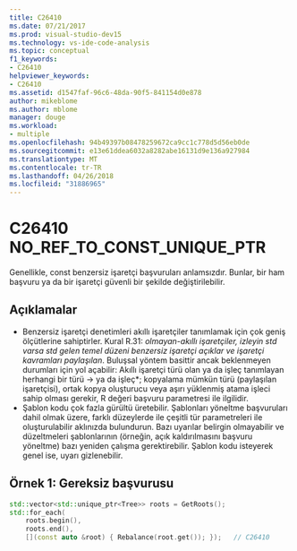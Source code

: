 ```yaml
---
title: C26410
ms.date: 07/21/2017
ms.prod: visual-studio-dev15
ms.technology: vs-ide-code-analysis
ms.topic: conceptual
f1_keywords:
- C26410
helpviewer_keywords:
- C26410
ms.assetid: d1547faf-96c6-48da-90f5-841154d0e878
author: mikeblome
ms.author: mblome
manager: douge
ms.workload:
- multiple
ms.openlocfilehash: 94b49397b08478259672ca9cc1c778d5d56eb0de
ms.sourcegitcommit: e13e61ddea6032a8282abe16131d9e136a927984
ms.translationtype: MT
ms.contentlocale: tr-TR
ms.lasthandoff: 04/26/2018
ms.locfileid: "31886965"
---
```

# <a name="c26410--noreftoconstuniqueptr"></a>C26410 NO_REF_TO_CONST_UNIQUE_PTR
Genellikle, const benzersiz işaretçi başvuruları anlamsızdır. Bunlar, bir ham başvuru ya da bir işaretçi güvenli bir şekilde değiştirilebilir.

## <a name="remarks"></a>Açıklamalar
- Benzersiz işaretçi denetimleri akıllı işaretçiler tanımlamak için çok geniş ölçütlerine sahiptirler. Kural R.31: *olmayan-akıllı işaretçiler, izleyin std varsa std gelen temel düzeni benzersiz işaretçi açıklar ve işaretçi kavramları paylaşılan*. Buluşsal yöntem basittir ancak beklenmeyen durumları için yol açabilir: Akıllı işaretçi türü olan ya da işleç tanımlayan herhangi bir türü -> ya da işleç\*; kopyalama mümkün türü (paylaşılan işaretçisi), ortak kopya oluşturucu veya aşırı yüklenmiş atama işleci sahip olması gerekir, R değeri başvuru parametresi ile ilgilidir.
- Şablon kodu çok fazla gürültü üretebilir. Şablonları yöneltme başvuruları dahil olmak üzere, farklı düzeylerde ile çeşitli tür parametreleri ile oluşturulabilir aklınızda bulundurun. Bazı uyarılar belirgin olmayabilir ve düzeltmeleri şablonlarının (örneğin, açık kaldırılmasını başvuru yöneltme) bazı yeniden çalışma gerektirebilir. Şablon kodu isteyerek genel ise, uyarı gizlenebilir.

## <a name="example-1-unnecessary-reference"></a>Örnek 1: Gereksiz başvurusu
```cpp
std::vector<std::unique_ptr<Tree>> roots = GetRoots();
std::for_each(
    roots.begin(),
    roots.end(),
    [](const auto &root) { Rebalance(root.get()); });   // C26410
```